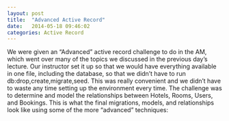 ```yaml
---
layout: post
title:  "Advanced Active Record"
date:   2014-05-18 09:46:02
categories: Active Record
---
```


We were given an “Advanced” active record challenge to do in the AM, which went over many of the topics we discussed in the previous day’s lecture. Our instructor set it up so that we would have everything available in one file, including the database, so that we didn’t have to run db:drop,create,migrate,seed. This was really convenient and we didn’t have to waste any time setting up the environment every time. The challenge was to determine and model the relationships between Hotels, Rooms, Users, and Bookings. This is what the final migrations, models, and relationships look like using some of the more “advanced” techniques:


